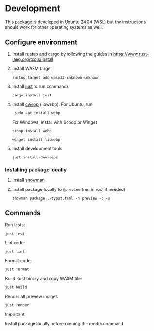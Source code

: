 # Development

This package is developed in Ubuntu 24.04 (WSL) but the instructions should work for other operating systems as well.

## Configure environment

1. Install rustup and cargo by following the guides in https://www.rust-lang.org/tools/install

1. Install WASM target

    ```console
    rustup target add wasm32-unknown-unknown    
    ```

1. Install [just](https://github.com/casey/just) to run commands

    ```console
    cargo install just
    ```

1. Install [cwebp](https://developers.google.com/speed/webp/download) (libwebp).
   For Ubuntu, run

   ```console
    sudo apt install webp
   ```

    For Windows, install with Scoop or Winget

    ```console
    scoop install webp
    ```

    ```console
    winget install libwebp    
    ```

1. Install development tools

    ```console
    just install-dev-deps
    ```

### Installing package locally

1. Install [showman](https://typst.app/universe/package/showman/)
1. Install package locally to `@preview` (run in root if needed)

    ```console
    showman package ./typst.toml -n preview -o -s
    ```

## Commands

Run tests:

```console
just test
```

Lint code:

```console
just lint
```

Format code:

```console
just format
```

Build Rust binary and copy WASM file:

```console
just build
```

Render all preview images

```console
just render
```

> [!IMPORTANT]
> Install package locally before running the render command
